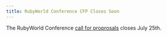 ```yaml
---
title: RubyWorld Conference CFP Closes Soon
---
```


The RubyWorld Conference [call for proprosals][cfp] closes July 25th.

[cfp]: http://www.rubyworld-conf.org/en/news/2014/06/speaker-invite/
